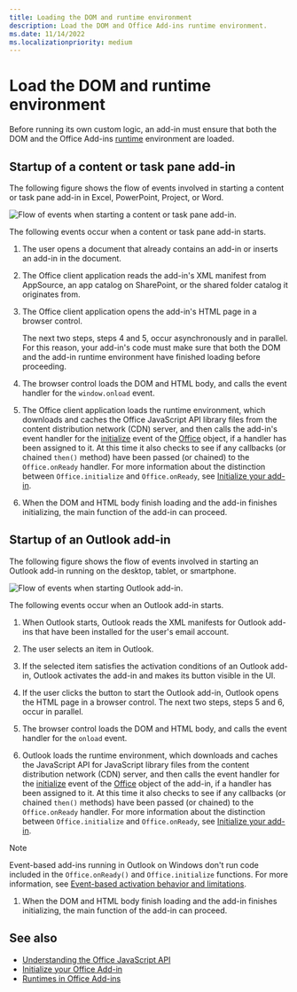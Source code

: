 ```yaml
---
title: Loading the DOM and runtime environment
description: Load the DOM and Office Add-ins runtime environment.
ms.date: 11/14/2022
ms.localizationpriority: medium
---
```



# Load the DOM and runtime environment

Before running its own custom logic, an add-in must ensure that both the DOM and the Office Add-ins [runtime](../testing/runtimes.md) environment are loaded.

## Startup of a content or task pane add-in

The following figure shows the flow of events involved in starting a content or task pane add-in in Excel, PowerPoint, Project, or Word.

![Flow of events when starting a content or task pane add-in.](../images/office15-app-sdk-loading-dom-agave-runtime.png)

The following events occur when a content or task pane add-in starts.

1. The user opens a document that already contains an add-in or inserts an add-in in the document.

1. The Office client application reads the add-in's XML manifest from AppSource, an app catalog on SharePoint, or the shared folder catalog it originates from.

1. The Office client application opens the add-in's HTML page in a browser control.

    The next two steps, steps 4 and 5, occur asynchronously and in parallel. For this reason, your add-in's code must make sure that both the DOM and the add-in runtime environment have finished loading before proceeding.

1. The browser control loads the DOM and HTML body, and calls the event handler for the `window.onload` event.

1. The Office client application loads the runtime environment, which downloads and caches the Office JavaScript API library files from the content distribution network (CDN) server, and then calls the add-in's event handler for the [initialize](/javascript/api/office#Office_initialize_reason_) event of the [Office](/javascript/api/office) object, if a handler has been assigned to it. At this time it also checks to see if any callbacks (or chained `then()` method) have been passed (or chained) to the `Office.onReady` handler. For more information about the distinction between `Office.initialize` and `Office.onReady`, see [Initialize your add-in](initialize-add-in.md).

1. When the DOM and HTML body finish loading and the add-in finishes initializing, the main function of the add-in can proceed.

## Startup of an Outlook add-in

The following figure shows the flow of events involved in starting an Outlook add-in running on the desktop, tablet, or smartphone.

![Flow of events when starting Outlook add-in.](../images/outlook15-loading-dom-agave-runtime.png)

The following events occur when an Outlook add-in starts.

1. When Outlook starts, Outlook reads the XML manifests for Outlook add-ins that have been installed for the user's email account.

1. The user selects an item in Outlook.

1. If the selected item satisfies the activation conditions of an Outlook add-in, Outlook activates the add-in and makes its button visible in the UI.

1. If the user clicks the button to start the Outlook add-in, Outlook opens the HTML page in a browser control. The next two steps, steps 5 and 6, occur in parallel.

1. The browser control loads the DOM and HTML body, and calls the event handler for the `onload` event.

1. Outlook loads the runtime environment, which downloads and caches the JavaScript API for JavaScript library files from the content distribution network (CDN) server, and then calls the event handler for the [initialize](/javascript/api/office#Office_initialize_reason_) event of the [Office](/javascript/api/office) object of the add-in, if a handler has been assigned to it. At this time it also checks to see if any callbacks (or chained `then()` methods) have been passed (or chained) to the `Office.onReady` handler. For more information about the distinction between `Office.initialize` and `Office.onReady`, see [Initialize your add-in](initialize-add-in.md).

> [!NOTE]
> Event-based add-ins running in Outlook on Windows don't run code included in the `Office.onReady()` and `Office.initialize` functions. For more information, see [Event-based activation behavior and limitations](../outlook/autolaunch.md#event-based-activation-behavior-and-limitations).

1. When the DOM and HTML body finish loading and the add-in finishes initializing, the main function of the add-in can proceed.

## See also

- [Understanding the Office JavaScript API](understanding-the-javascript-api-for-office.md)
- [Initialize your Office Add-in](initialize-add-in.md)
- [Runtimes in Office Add-ins](../testing/runtimes.md)
